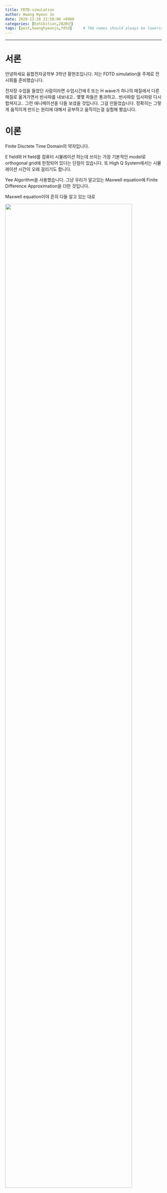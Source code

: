 ```yaml
---
title: FDTD-simulation
author: Hwang Hyeon Jo
date: 2020-12-28 22:50:00 +0900
categories: [Exhibition,2020년]
tags: [post,hwanghyeonjo,fdtd]     # TAG names should always be lowercase, 띄어쓰기도 금지 
---
```


------------------------------------------
# 서론
안녕하세요 융합전자공학부 3학년 황현조입니다. 저는 FDTD simulation을 주제로 전시회를 준비했습니다. 

전자장 수업을 들었던 사람이라면 수업시간에 E 또는 H wave가 하나의 매질에서 다른 매질로 옮겨가면서 반사파를 내보내고.. 몇몇 파들은 통과하고.. 반사파랑 입사파랑 다시 합쳐지고.. 그런 애니메이션을 다들 보셨을 것입니다. 그걸 만들었습니다. 정확히는 그렇게 움직이게 만드는 원리에 대해서 공부하고 움직이는걸 실험해 봤습니다.

# 이론

Finite Disctete Time Domain의 약자입니다.

E field와 H field를 컴퓨터 시뮬레이션 하는데 쓰이는 가장 기본적인 model로 orthogonal grid에 한정되어 있다는 단점이 있습니다. 또 High Q System에서는 시뮬레이션 시간이 오래 걸리기도 합니다.

Yee Algorithm을 사용했습니다. 그냥 우리가 알고있는 Maxwell equation에 Finite Difference Approximation을 더한 것입니다.

Maxwell equation이야 흔히 다들 알고 있는 대로

<img src="/assets/img/post/2020-12-28-FDTD-simulation/Maxwelleq.JPG" width="90%">

와 같고 Finite Difference Approximation은 (CDS)

<img src="/assets/img/post/2020-12-28-FDTD-simulation/CDS.JPG" width="90%">

와 같습니다.

편의를 위해 notation을 정의하겠습니다.

<img src="/assets/img/post/2020-12-28-FDTD-simulation/notation.JPG" width="90%">

이제 Maxwell equation에 CDS(central diffrence scheme)을 적용하면 

<img src="/assets/img/post/2020-12-28-FDTD-simulation/Result.JPG" width="90%">

이렇게 나오고 뒤에 식을 변형하면 
<img src="/assets/img/post/2020-12-28-FDTD-simulation/Result2.JPG" width="90%">

이렇게 나옵니다.

이 식의 의미는 leap frog time-stepping이라고 할 수 있습니다. 
앞의 식과 뒤의 식이 계속 연결되면서 다음 영역과 시간대의 E값과 H값을 알 수 있게 쭉쭉 전개됩니다.

아래는 3D로 이 식을 풀었을 떄의 결과 입니다.

<img src="/assets/img/post/2020-12-28-FDTD-simulation/3D-1.png" width="70%">

<img src="/assets/img/post/2020-12-28-FDTD-simulation/3D-2.png" width="70%">

# 실행

### 1D FDTD

코드 중간에 to make the plot move를 주석을 빼고 74~80번줄을 주석처리 하면 꿈틀 거리는 그래프를 볼 수 있습니다.(멋 있 습 니 다)

다음 아래 3개의 그래프는 이론값과 FDTD를 적용했을 때의 E wave를 비교한 것입니다. 빨강이 이론값, 파랑이 FDTD를 적용했을 때의 그래프 입니다. dt = 1.67*1e-12로 700번 돌렸고 각각 time step이 0, 100, 200, ... 700일 때의 그래프 입니다. PEC로 boundary를 설정해서 반사파가 오는 것을 확인 할 수 있습니다. 

<img src="/assets/img/post/2020-12-28-FDTD-simulation/1Dresult-1.png" width="80%">

<img src="/assets/img/post/2020-12-28-FDTD-simulation/1Dresult-2.png" width="80%">

<img src="/assets/img/post/2020-12-28-FDTD-simulation/1Dresult-3.png" width="80%">

### 3D FDTD

3D도 똑같은 과정을 거쳤으나 마지막에 dft시켜서 resonance frequency를 확인해서 실제 mode들과 같은지를 확인했습니다. PEC box를 가정하고 한 점(3,3,3)에서 Pulse를 만들어서 (12,3,10)지점에서 그 결과를 확인했습니다. 아래는 그 결과입니다.
<img src="/assets/img/post/2020-12-28-FDTD-simulation/3Dresult.JPG" width="80%">


### 왜 dft시키냐 fft 시켜라 더 빠르지 않냐

읽고 있는데 아직 덜 읽었는데 이렇다고 합니다.(Why the DFT is Faster Than the FFT for FDTD
Time-to-Frequency Domain Conversions, C.M.Furse,1995)

궁금하시면 논문을 줄테니 읽고 저한테 알려주세요.
<img src="/assets/img/post/2020-12-28-FDTD-simulation/dftfft.JPG" width="80%">



# 추가

이 프로젝트는 Gedney의 Introduction to the Finite Difference Time Domain을 한학기동안 공부하면서 만들었습니다. 아직 공부가 완벽하게 되지 않아서 미숙한 점이 많습니다. 지적해주신다면 감사하겠슴니다. 

또 안테나 분야 졸업생 선배님 계시면 인생 조언 부탁드립니다... 

감사합니다.